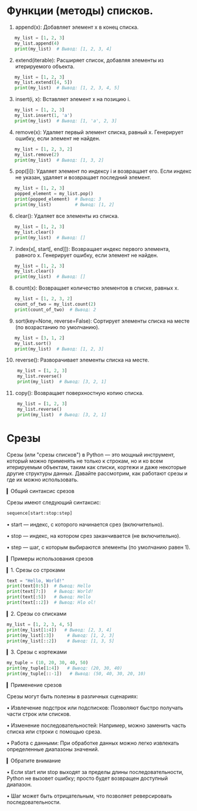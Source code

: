 # Функции (методы) списков.

1. append(x): Добавляет элемент x в конец списка.

```python
   my_list = [1, 2, 3]
   my_list.append(4)
   print(my_list)  # Вывод: [1, 2, 3, 4]
```

2. extend(iterable): Расширяет список, добавляя элементы из итерируемого объекта.

```python
   my_list = [1, 2, 3]
   my_list.extend([4, 5])
   print(my_list)  # Вывод: [1, 2, 3, 4, 5]
```

3. insert(i, x): Вставляет элемент x на позицию i.

```python
   my_list = [1, 2, 3]
   my_list.insert(1, 'a')
   print(my_list)  # Вывод: [1, 'a', 2, 3]
```

4. remove(x): Удаляет первый элемент списка, равный x. Генерирует ошибку, если элемент не найден.

```python
   my_list = [1, 2, 3, 2]
   my_list.remove(2)
   print(my_list)  # Вывод: [1, 3, 2]
```

5. pop([i]): Удаляет элемент по индексу i и возвращает его. Если индекс не указан, удаляет и возвращает последний элемент.

```python
   my_list = [1, 2, 3]
   popped_element = my_list.pop()
   print(popped_element)  # Вывод: 3
   print(my_list)         # Вывод: [1, 2]
```

6. clear(): Удаляет все элементы из списка.

```python
   my_list = [1, 2, 3]
   my_list.clear()
   print(my_list)  # Вывод: []
```

7. index(x[, start[, end]]): Возвращает индекс первого элемента, равного x. Генерирует ошибку, если элемент не найден.

```python
   my_list = [1, 2, 3]
   my_list.clear()
   print(my_list)  # Вывод: []
```

8. count(x): Возвращает количество элементов в списке, равных x.

```python
   my_list = [1, 2, 3, 2]
   count_of_two = my_list.count(2)
   print(count_of_two)  # Вывод: 2
```

9. sort(key=None, reverse=False): Сортирует элементы списка на месте (по возрастанию по умолчанию).

```python
   my_list = [3, 1, 2]
   my_list.sort()
   print(my_list)  # Вывод: [1, 2, 3]
```

10. reverse(): Разворачивает элементы списка на месте.

```python
    my_list = [1, 2, 3]
    my_list.reverse()
    print(my_list)  # Вывод: [3, 2, 1]
```

11. copy(): Возвращает поверхностную копию списка.

```python
    my_list = [1, 2, 3]
    my_list.reverse()
    print(my_list)  # Вывод: [3, 2, 1]
```

# Срезы

Срезы (или "срезы списков") в Python — это мощный инструмент, который можно применять не только к строкам, но и ко всем итерируемым объектам, таким как списки, кортежи и даже некоторые другие структуры данных. Давайте рассмотрим, как работают срезы и где их можно использовать.

▎Общий синтаксис срезов

Срезы имеют следующий синтаксис:

```python
sequence[start:stop:step]
```

• start — индекс, с которого начинается срез (включительно).

• stop — индекс, на котором срез заканчивается (не включительно).

• step — шаг, с которым выбираются элементы (по умолчанию равен 1).

▎Примеры использования срезов

▎1. Срезы со строками

```python
text = "Hello, World!"
print(text[0:5])  # Вывод: Hello
print(text[7:])   # Вывод: World!
print(text[:5])   # Вывод: Hello
print(text[::2])  # Вывод: Hlo ol!
```

▎2. Срезы со списками

```python
my_list = [1, 2, 3, 4, 5]
print(my_list[1:4])   # Вывод: [2, 3, 4]
print(my_list[:3])     # Вывод: [1, 2, 3]
print(my_list[::2])    # Вывод: [1, 3, 5]
```

▎3. Срезы с кортежами

```python
my_tuple = (10, 20, 30, 40, 50)
print(my_tuple[1:4])   # Вывод: (20, 30, 40)
print(my_tuple[::-1])   # Вывод: (50, 40, 30, 20, 10)
```

▎Применение срезов

Срезы могут быть полезны в различных сценариях:

• Извлечение подстрок или подсписков: Позволяют быстро получать части строк или списков.

• Изменение последовательностей: Например, можно заменить часть списка или строки с помощью среза.

• Работа с данными: При обработке данных можно легко извлекать определенные диапазоны значений.

▎Обратите внимание

• Если start или stop выходят за пределы длины последовательности, Python не вызовет ошибку; просто будет возвращен доступный диапазон.

• Шаг может быть отрицательным, что позволяет реверсировать последовательности.
